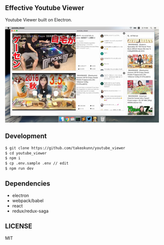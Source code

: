 ## Effective Youtube Viewer

Youtube Viewer built on Electron.

![sample](./sample.png)

## Development
```sh
$ git clone https://github.com/takeokunn/youtube_viewer
$ cd youtube_viewer
$ npm i
$ cp .env.sample .env // edit
$ npm run dev
```

## Dependencies
* electron
* webpack/babel
* react
* redux/redux-saga

## LICENSE
MIT
